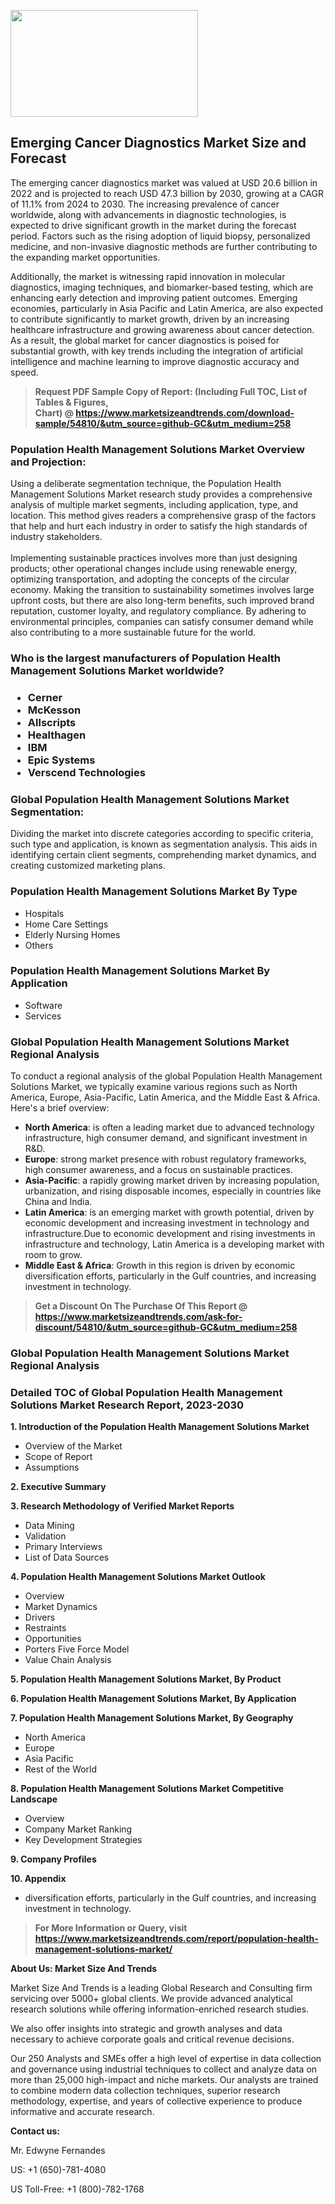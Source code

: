 <p><img class="alignnone size-medium wp-image-20088" src="https://ffe5etoiles.com/wp-content/uploads/2024/12/MST1-300x171.png" alt="" width="300" height="171" /></p><h2>Emerging Cancer Diagnostics Market Size and Forecast</h2><p>The emerging cancer diagnostics market was valued at USD 20.6 billion in 2022 and is projected to reach USD 47.3 billion by 2030, growing at a CAGR of 11.1% from 2024 to 2030. The increasing prevalence of cancer worldwide, along with advancements in diagnostic technologies, is expected to drive significant growth in the market during the forecast period. Factors such as the rising adoption of liquid biopsy, personalized medicine, and non-invasive diagnostic methods are further contributing to the expanding market opportunities.</p><p>Additionally, the market is witnessing rapid innovation in molecular diagnostics, imaging techniques, and biomarker-based testing, which are enhancing early detection and improving patient outcomes. Emerging economies, particularly in Asia Pacific and Latin America, are also expected to contribute significantly to market growth, driven by an increasing healthcare infrastructure and growing awareness about cancer detection. As a result, the global market for cancer diagnostics is poised for substantial growth, with key trends including the integration of artificial intelligence and machine learning to improve diagnostic accuracy and speed.</p></p><blockquote id="" class=""><strong>Request PDF Sample Copy of Report: (Including Full TOC, List of Tables &amp; Figures, Chart)&nbsp;@&nbsp;<strong><a href="https://www.marketsizeandtrends.com/download-sample/54810/&utm_source=github-GC&utm_medium=258" target="_blank">https://www.marketsizeandtrends.com/download-sample/54810/&utm_source=github-GC&utm_medium=258</a></strong></strong></blockquote><h3 id="" class="">Population Health Management Solutions Market&nbsp;Overview and Projection:</h3><p id="" class="">Using a deliberate segmentation technique, the Population Health Management Solutions Market research study provides a comprehensive analysis of multiple market segments, including application, type, and location. This method gives readers a comprehensive grasp of the factors that help and hurt each industry in order to satisfy the high standards of industry stakeholders. <br /> <br />Implementing sustainable practices involves more than just designing products; other operational changes include using renewable energy, optimizing transportation, and adopting the concepts of the circular economy. Making the transition to sustainability sometimes involves large upfront costs, but there are also long-term benefits, such improved brand reputation, customer loyalty, and regulatory compliance. By adhering to environmental principles, companies can satisfy consumer demand while also contributing to a more sustainable future for the world.</p><h3 id="" class="">Who is the largest manufacturers of&nbsp;Population Health Management Solutions Market worldwide?</h3><h3 class=""><p><ul><li>Cerner </li><li> McKesson </li><li> Allscripts </li><li> Healthagen </li><li> IBM </li><li> Epic Systems </li><li> Verscend Technologies</li></ul></p></h3><h3 id="" class="">Global&nbsp;Population Health Management Solutions Market Segmentation:</h3><p id="" class="">Dividing the market into discrete categories according to specific criteria, such type and application, is known as segmentation analysis. This aids in identifying certain client segments, comprehending market dynamics, and creating customized marketing plans.</p><h3 id="" class="">Population Health Management Solutions Market&nbsp;By Type</h3><p><p><ul><li>Hospitals </li><li> Home Care Settings </li><li> Elderly Nursing Homes </li><li> Others</p></li></ul></p></p><h3 id="" class="">Population Health Management Solutions Market&nbsp;By Application</h3><p class=""><p><ul><li>Software </li><li> Services</li></ul></p></p><h3 id="" class="">Global Population Health Management Solutions Market Regional Analysis</h3><p id="" class="">To conduct a regional analysis of the global Population Health Management Solutions Market, we typically examine various regions such as North America, Europe, Asia-Pacific, Latin America, and the Middle East &amp; Africa. Here's a brief overview:</p><ul><li><strong>North America</strong>: is often a leading market due to advanced technology infrastructure, high consumer demand, and significant investment in R&amp;D.</li><li><strong>Europe</strong>: strong market presence with robust regulatory frameworks, high consumer awareness, and a focus on sustainable practices.</li><li><strong>Asia-Pacific</strong>: a rapidly growing market driven by increasing population, urbanization, and rising disposable incomes, especially in countries like China and India.</li><li><strong>Latin America</strong>: is an emerging market with growth potential, driven by economic development and increasing investment in technology and infrastructure.Due to economic development and rising investments in infrastructure and technology, Latin America is a developing market with room to grow.</li><li><strong>Middle East &amp; Africa</strong>: Growth in this region is driven by economic diversification efforts, particularly in the Gulf countries, and increasing investment in technology.</li></ul><blockquote id="" class=""><strong>Get a Discount On The Purchase Of This Report @ <strong><a href="https://www.marketsizeandtrends.com/ask-for-discount/54810/&utm_source=github-GC&utm_medium=258" target="_blank">https://www.marketsizeandtrends.com/ask-for-discount/54810/&utm_source=github-GC&utm_medium=258</a></strong></strong></blockquote><h3 id="" class="">Global Population Health Management Solutions Market Regional Analysis</h3><h3 id="" class="">Detailed TOC of Global Population Health Management Solutions Market Research Report, 2023-2030</h3><p id="" class=""><strong>1. Introduction of the Population Health Management Solutions Market</strong></p><ul><li>Overview of the Market</li><li>Scope of Report</li><li>Assumptions</li></ul><p id="" class=""><strong>2. Executive Summary</strong></p><p id="" class=""><strong>3. Research Methodology of Verified Market Reports</strong></p><ul><li>Data Mining</li><li>Validation</li><li>Primary Interviews</li><li>List of Data Sources</li></ul><p id="" class=""><strong>4. Population Health Management Solutions Market Outlook</strong></p><ul><li>Overview</li><li>Market Dynamics</li><li>Drivers</li><li>Restraints</li><li>Opportunities</li><li>Porters Five Force Model</li><li>Value Chain Analysis</li></ul><p id="" class=""><strong>5. Population Health Management Solutions Market, By Product</strong></p><p id="" class=""><strong>6. Population Health Management Solutions Market, By Application</strong></p><p id="" class=""><strong>7. Population Health Management Solutions Market, By Geography</strong></p><ul><li>North America</li><li>Europe</li><li>Asia Pacific</li><li>Rest of the World</li></ul><p id="" class=""><strong>8. Population Health Management Solutions Market Competitive Landscape</strong></p><ul><li>Overview</li><li>Company Market Ranking</li><li>Key Development Strategies</li></ul><p id="" class=""><strong>9. Company Profiles</strong></p><p id="" class=""><strong>10. Appendix</strong></p><ul><li>diversification efforts, particularly in the Gulf countries, and increasing investment in technology.</li></ul><blockquote id="" class=""><strong>For More Information or Query, visit <strong><strong><a href="https://www.marketsizeandtrends.com/report/population-health-management-solutions-market/" target="_blank">https://www.marketsizeandtrends.com/report/population-health-management-solutions-market/</a></strong></strong></strong></blockquote><p id="" class=""><strong>About Us: Market Size And Trends</strong></p><p id="" class="">Market Size And Trends is a leading Global Research and Consulting firm servicing over 5000+ global clients. We provide advanced analytical research solutions while offering information-enriched research studies.</p><p id="" class="">We also offer insights into strategic and growth analyses and data necessary to achieve corporate goals and critical revenue decisions.</p><p id="" class="">Our 250 Analysts and SMEs offer a high level of expertise in data collection and governance using industrial techniques to collect and analyze data on more than 25,000 high-impact and niche markets. Our analysts are trained to combine modern data collection techniques, superior research methodology, expertise, and years of collective experience to produce informative and accurate research.</p><p id="" class=""><strong>Contact us:</strong></p><p id="" class="">Mr. Edwyne Fernandes</p><p id="" class="">US: +1 (650)-781-4080</p><p id="" class="">US Toll-Free: +1 (800)-782-1768</p>

